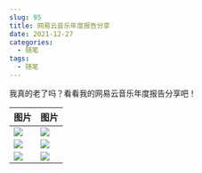 ```yaml
---
slug: 95
title: 网易云音乐年度报告分享
date: 2021-12-27
categories: 
  - 随笔
tags: 
  - 随笔
---
```



我真的老了吗？看看我的网易云音乐年度报告分享吧！

<!-- more -->

|图片|图片|
|---|---|
|![](https://imgurl.zburu.com/images/2022/01/05/e4a09e27ce03402b785f6146b3e7bd4c.png)|![](https://imgurl.zburu.com/images/2022/01/05/edab7be18b8a86446eecca5ba12cc957.png)|
|![](https://imgurl.zburu.com/images/2022/01/05/4874723c4b9c811e5381a24fac83858e.png)|![](https://imgurl.zburu.com/images/2022/01/05/bd5919404434a112f160995e65a78a3f.png)|
|![](https://imgurl.zburu.com/images/2022/01/05/d1b4762890c69025fce02bd713623577.png)|![](https://imgurl.zburu.com/images/2022/01/05/8bc61618b976b4c0a2498897ab4ac519.png)|
